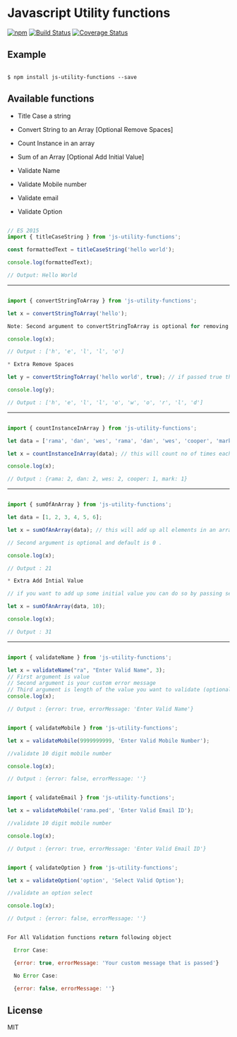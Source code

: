 
# Javascript Utility functions

[![npm][npm]][npm-url] 
[![Build Status](https://travis-ci.org/p-rk/js-utility-functions.svg?branch=master)](https://travis-ci.org/p-rk/js-utility-functions)
[![Coverage Status](https://coveralls.io/repos/github/p-rk/js-utility-functions/badge.svg?branch=master)](https://coveralls.io/github/p-rk/js-utility-functions?branch=master)


## Example

```shell

$ npm install js-utility-functions --save

```

## Available functions

 * Title Case a string
 * Convert String to an Array [Optional Remove Spaces]
 * Count Instance in an array
 * Sum of an Array [Optional Add Initial Value]

 * Validate Name
 * Validate Mobile number
 * Validate email
 * Validate Option

```Javascript

// ES 2015
import { titleCaseString } from 'js-utility-functions';

const formattedText = titleCaseString('hello world');

console.log(formattedText);

// Output: Hello World

```
- - - -

```Javascript

import { convertStringToArray } from 'js-utility-functions';

let x = convertStringToArray('hello');

Note: Second argument to convertStringToArray is optional for removing spaces default: false

console.log(x);

// Output : ['h', 'e', 'l', 'l', 'o']

* Extra Remove Spaces

let y = convertStringToArray('hello world', true); // if passed true then it removes spaces

console.log(y);

// Output : ['h', 'e', 'l', 'l', 'o', 'w', 'o', 'r', 'l', 'd']

```

- - - -

```Javascript

import { countInstanceInArray } from 'js-utility-functions';

let data = ['rama', 'dan', 'wes', 'rama', 'dan', 'wes', 'cooper', 'mark'];

let x = countInstanceInArray(data); // this will count no of times each element in array is repeated

console.log(x);

// Output : {rama: 2, dan: 2, wes: 2, cooper: 1, mark: 1}

```

- - - -

```Javascript

import { sumOfAnArray } from 'js-utility-functions';

let data = [1, 2, 3, 4, 5, 6];

let x = sumOfAnArray(data); // this will add up all elements in an array and returns sumOfAnArray

// Second argument is optional and default is 0 .

console.log(x);

// Output : 21

* Extra Add Intial Value

// if you want to add up some initial value you can do so by passing second argument value

let x = sumOfAnArray(data, 10);

console.log(x);

// Output : 31

```

- - - -

```Javascript

import { validateName } from 'js-utility-functions';

let x = validateName("ra", "Enter Valid Name", 3);
// First argument is value
// Second argument is your custom error message
// Third argument is length of the value you want to validate (optional)
console.log(x);

// Output : {error: true, errorMessage: 'Enter Valid Name'}


import { validateMobile } from 'js-utility-functions';

let x = validateMobile(9999999999, 'Enter Valid Mobile Number');

//validate 10 digit mobile number

console.log(x);

// Output : {error: false, errorMessage: ''}


import { validateEmail } from 'js-utility-functions';

let x = validateMobile('rama.ped', 'Enter Valid Email ID');

//validate 10 digit mobile number

console.log(x);

// Output : {error: true, errorMessage: 'Enter Valid Email ID'}


import { validateOption } from 'js-utility-functions';

let x = validateOption('option', 'Select Valid Option');

//validate an option select

console.log(x);

// Output : {error: false, errorMessage: ''}


For All Validation functions return following object

  Error Case:

  {error: true, errorMessage: 'Your custom message that is passed'}

  No Error Case:

  {error: false, errorMessage: ''}

```

## License

MIT

[npm]: https://img.shields.io/npm/v/js-utility-functions.svg
[npm-url]: https://www.npmjs.com/package/js-utility-functions
